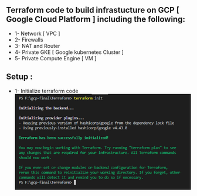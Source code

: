 ## Terraform code to build infrastucture on GCP [ Google Cloud Platform ] including the following:
* 1- Network [ VPC ] 
* 2- Firewalls
* 3- NAT and Router
* 4- Private GKE [ Google kubernetes Cluster ] 
* 5- Private Compute Engine [ VM ]

## Setup :
* 1- Initialize terraform code 
![home_Page Image](../images/init.jpg)
